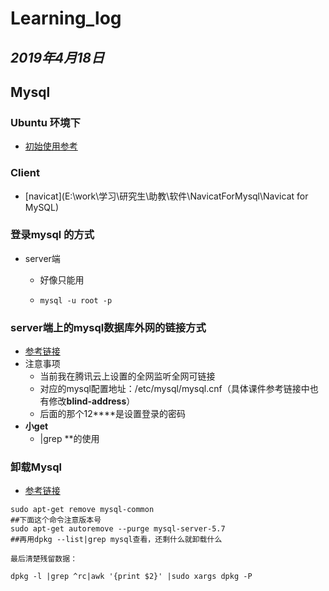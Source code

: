 # Learning_log



## *2019年4月18日*

## Mysql

### Ubuntu 环境下

- [初始使用参考](<https://www.jianshu.com/p/694d7d0a170b>)

### Client 

- [navicat](E:\work\学习\研究生\助教\软件\NavicatForMysql\Navicat for MySQL)

### 登录mysql 的方式

- server端

  - 好像只能用

  - ```
    mysql -u root -p
    ```

### server端上的mysql数据库外网的链接方式

- [参考链接](<https://blog.csdn.net/w20228396/article/details/70143500>)
- 注意事项
  - 当前我在腾讯云上设置的全网监听全网可链接
  - 对应的mysql配置地址：/etc/mysql/mysql.cnf（具体课件参考链接中也有修改**blind-address**）
  - 后面的那个12****是设置登录的密码
- **小get**
  - |grep **的使用

### 卸载Mysql

- [参考链接](<https://blog.csdn.net/w3045872817/article/details/77334886>)

```
sudo apt-get remove mysql-common
##下面这个命令注意版本号
sudo apt-get autoremove --purge mysql-server-5.7
##再用dpkg --list|grep mysql查看，还剩什么就卸载什么

最后清楚残留数据：

dpkg -l |grep ^rc|awk '{print $2}' |sudo xargs dpkg -P
```



